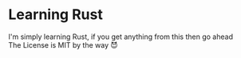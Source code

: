 # Learning Rust

I'm simply learning Rust, if you get anything from this then go ahead  
The License is MIT by the way :smiling_imp:
